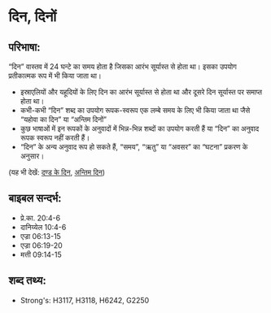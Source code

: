 # दिन, दिनों #

## परिभाषा: ##

“दिन” वास्तव में 24 घन्टे का समय होता है जिसका आरंभ सूर्यास्त से होता था। इसका उपयोग प्रतीकात्मक रूप में भी किया जाता था।

* इस्राएलियों और यहूदियों के लिए दिन का आरंभ सूर्यास्त से होता था और दूसरे दिन सूर्यास्त पर समाप्त होता था।
* कभी-कभी “दिन” शब्द का उपयोग रूपक-स्वरूप एक लम्बे समय के लिए भी किया जाता था जैसे “यहोवा का दिन” या “अन्तिम दिनों”
* कुछ भाषाओं में इन रूपकों के अनुवादों में भिन्न-भिन्न शब्दों का उपयोग करती हैं या “दिन” का अनुवाद रूपक स्वरूप नहीं करती हैं।
* “दिन” के अन्य अनुवाद रूप हो सकते हैं, “समय”, “ऋतु” या “अवसर” का “घटना” प्रकरण के अनुसार।

(यह भी देखें: [दण्ड के दिन](../judgmentday.md), [अन्तिम दिन](../lastday.md))

## बाइबल सन्दर्भ: ##

* प्रे.का. 20:4-6
* दानिय्येल 10:4-6
* एज्रा 06:13-15
* एज्रा 06:19-20
* मत्ती 09:14-15

## शब्द तथ्य: ##

* Strong's: H3117, H3118, H6242, G2250
